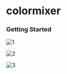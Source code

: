 # colormixer

### Getting Started


![1](https://user-images.githubusercontent.com/61213263/170155727-1b7dcf0c-8ba3-4a9b-acc6-ae9a75a20573.png)


![2](https://user-images.githubusercontent.com/61213263/170157990-e52dd5f9-25a0-4672-b95c-1a18f01a15f1.png)


![3](https://user-images.githubusercontent.com/61213263/170158002-93f3edd6-af6d-4919-98da-17b7da9f7650.png)
